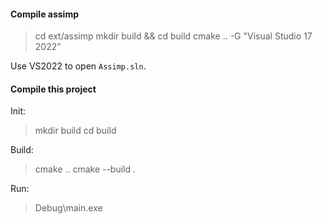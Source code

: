 #### Compile assimp

> cd ext/assimp
> mkdir build && cd build
> cmake .. -G "Visual Studio 17 2022"

Use VS2022 to open `Assimp.sln`.

#### Compile this project

Init:

> mkdir build
> cd build

Build:

> cmake ..
> cmake --build .

Run:

> Debug\main.exe